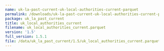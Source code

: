 ```yaml
---
name: uk-la-past-current-uk-local-authorities-current-parquet
permalink: /downloads/uk-la-past-current-uk-local-authorities-current-parquet/1_5
package: uk_la_past_current
title: uk_local_authorities_current
filename: uk_local_authorities_current.parquet
version: '1.5'
full_version: 1.5.1
file: /data/uk_la_past_current/1.5/uk_local_authorities_current.parquet
---
```

